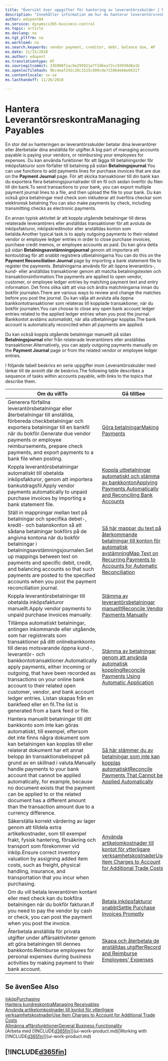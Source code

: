 ```yaml
---
title: "Översikt över uppgifter för hantering av leverantörsskulder | Microsoft Docs"
description: "Innehåller information om hur du hanterar leverantörsreskontra, till exempel betala fordringsägare eller koppla utgående betalningar till transaktioner för att stänga fakturor eller kreditnotor."
author: edupont04
ms.service: dynamics365-business-central
ms.topic: article
ms.devlang: na
ms.tgt_pltfrm: na
ms.workload: na
ms.search.keywords: vendor payment, creditor, debt, balance due, AP
ms.date: 11/15/2018
ms.author: edupont
ms.translationtype: HT
ms.sourcegitcommit: 33b900f1ac9e295921e7f3d6ea72cc93939d8a1b
ms.openlocfilehash: 9bc4eaf292c20c1525c499cde715964eb6e6631f
ms.contentlocale: sv-se
ms.lasthandoff: 11/26/2018

---
```

# <a name="managing-payables"></a><span data-ttu-id="8ed37-103">Hantera Leverantörsreskontra</span><span class="sxs-lookup"><span data-stu-id="8ed37-103">Managing Payables</span></span>

<span data-ttu-id="8ed37-104">En stor del av hanteringen av leverantörsskulder betalar dina leverantörer eller återbetalar dina anställda för utgifter.</span><span class="sxs-lookup"><span data-stu-id="8ed37-104">A big part of managing accounts payable is paying your vendors, or reimbursing your employees for expenses.</span></span> <span data-ttu-id="8ed37-105">Du kan använda funktioner för att lägga till betalningsrder för inköpsfakturor som förfaller till betalning på sidan **Betalningsjournal**.</span><span class="sxs-lookup"><span data-stu-id="8ed37-105">You can use functions to add payments lines for purchase invoices that are due on the **Payment Journal** page.</span></span> <span data-ttu-id="8ed37-106">För att skicka transaktioner till din bank kan du exportera flera betalningsjournalrader till en fil och sedan överför du filen till din bank.</span><span class="sxs-lookup"><span data-stu-id="8ed37-106">To send transactions to your bank, you can export multiple payment journal lines to a file, and then upload the file to your bank.</span></span> <span data-ttu-id="8ed37-107">Du kan också göra betalningar med check som inkluderar att överföra checkar som elektronisk betalning.</span><span class="sxs-lookup"><span data-stu-id="8ed37-107">You can also make payments by check, including transmitting checks as electronic payments.</span></span>

<span data-ttu-id="8ed37-108">En annan typisk aktivitet är att koppla utgående betalningar till deras relaterade leverantörers eller anställdas transaktioner för att avsluta de inköpsfakturor, inköpskreditnotor eller anställdas konton som betalda.</span><span class="sxs-lookup"><span data-stu-id="8ed37-108">Another typical task is to apply outgoing payments to their related vendor or employee ledger entries in order to close purchase invoices, purchase credit memos, or employee accounts as paid.</span></span> <span data-ttu-id="8ed37-109">Du kan göra detta på sidan **Betalningsavstämningsjournal** genom att importera ett kontoutdrag för att snabbt registrera utbetalningarna.</span><span class="sxs-lookup"><span data-stu-id="8ed37-109">You can do this on the **Payment Reconciliation Journal** page by importing a bank statement file to register the payments.</span></span> <span data-ttu-id="8ed37-110">Betalningarna används för att öppna leverantörs-, kund- eller anställdas transaktioner genom att matcha betalningstexten och transaktionsinformation.</span><span class="sxs-lookup"><span data-stu-id="8ed37-110">The payments are applied to open vendor, customer, or employee ledger entries by matching payment text and entry information.</span></span> <span data-ttu-id="8ed37-111">Det finns olika sätt att visa och ändra matchningarna innan du bokför journalen.</span><span class="sxs-lookup"><span data-stu-id="8ed37-111">There are various ways to review and change the matches before you post the journal.</span></span> <span data-ttu-id="8ed37-112">Du kan välja att avsluta alla öppna bankkontotransaktioner som relateras till kopplade transaktioner, när du bokför journalen.</span><span class="sxs-lookup"><span data-stu-id="8ed37-112">You can choose to close any open bank account ledger entries related to the applied ledger entries when you post the journal.</span></span> <span data-ttu-id="8ed37-113">Bankkontot avstäms automatiskt, när alla utbetalningar kopplas.</span><span class="sxs-lookup"><span data-stu-id="8ed37-113">The bank account is automatically reconciled when all payments are applied.</span></span>

<span data-ttu-id="8ed37-114">Du kan också koppla utgående betalningar manuellt på sidan **Betalningsjournal** eller från relaterade leverantörers eller anställdas transaktioner.</span><span class="sxs-lookup"><span data-stu-id="8ed37-114">Alternatively, you can apply outgoing payments manually on the **Payment Journal** page or from the related vendor or employee ledger entries.</span></span>

<span data-ttu-id="8ed37-115">I följande tabell beskrivs en serie uppgifter inom Leverantörsskulder med länkar till de avsnitt där de beskrivs.</span><span class="sxs-lookup"><span data-stu-id="8ed37-115">The following table describes a sequence of tasks within accounts payable, with links to the topics that describe them.</span></span>

| <span data-ttu-id="8ed37-116">Om du vill</span><span class="sxs-lookup"><span data-stu-id="8ed37-116">To</span></span> | <span data-ttu-id="8ed37-117">Gå till</span><span class="sxs-lookup"><span data-stu-id="8ed37-117">See</span></span> |
| --- | --- |
| <span data-ttu-id="8ed37-118">Generera förfallna leverantörsbetalningar eller återbetalningar till anställda, förbereda checkbetalningar och exportera betalningar till en bankfil när du bokför.</span><span class="sxs-lookup"><span data-stu-id="8ed37-118">Generate due vendor payments or employee reimbursements, prepare check payments, and export payments to a bank file when posting.</span></span> |[<span data-ttu-id="8ed37-119">Göra betalningar</span><span class="sxs-lookup"><span data-stu-id="8ed37-119">Making Payments</span></span>](payables-make-payments.md) |
| <span data-ttu-id="8ed37-120">Koppla leverantörsbetalningar automatiskt till obetalda inköpsfakturor, genom att importera bankutdragsfil.</span><span class="sxs-lookup"><span data-stu-id="8ed37-120">Apply vendor payments automatically to unpaid purchase invoices by importing a bank statement file.</span></span> |[<span data-ttu-id="8ed37-121">Koppla utbetalningar automatiskt och stämma av bankkonton</span><span class="sxs-lookup"><span data-stu-id="8ed37-121">Applying Payments Automatically and Reconciling Bank Accounts</span></span>](receivables-apply-payments-auto-reconcile-bank-accounts.md) |
|<span data-ttu-id="8ed37-122">Ställ in mappningar mellan text på betalningar och specifika debet-, kredit- och balanskonton så att sådana betalningar bokförs på de angivna kontona när du bokför betalningar i betalningsavstämningsjournalen.</span><span class="sxs-lookup"><span data-stu-id="8ed37-122">Set up mappings between text on payments and specific debit, credit, and balancing accounts so that such payments are posted to the specified accounts when you post the payment reconciliation journal.</span></span>|[<span data-ttu-id="8ed37-123">Så här mappar du text på återkommande betalningar till konton för automatisk avstämning</span><span class="sxs-lookup"><span data-stu-id="8ed37-123">Map Text on Recurring Payments to Accounts for Automatic Reconciliation</span></span>](receivables-how-map-text-recurring-payments-accounts-auto-reconcilliation.md)|
| <span data-ttu-id="8ed37-124">Koppla leverantörsbetalningar till obetalda inköpsfakturor manuellt.</span><span class="sxs-lookup"><span data-stu-id="8ed37-124">Apply vendor payments to unpaid purchase invoices manually.</span></span> |[<span data-ttu-id="8ed37-125">Stämma av leverantörsbetalningar manuellt</span><span class="sxs-lookup"><span data-stu-id="8ed37-125">Reconcile Vendor Payments Manually</span></span>](payables-how-apply-purchase-transactions-manually.md) |
|<span data-ttu-id="8ed37-126">Tillämpa automatiskt betalningar, antingen inkommande eller utgående, som har registrerats som transaktioner på ditt onlinebankkonto till deras motsvarande öppna kund-, leverantör- och bankkontotransaktioner.</span><span class="sxs-lookup"><span data-stu-id="8ed37-126">Automatically apply payments, either incoming or outgoing, that have been recorded as transactions on your online bank account to their related open customer, vendor, and bank account ledger entries.</span></span> <span data-ttu-id="8ed37-127">Listan skapas från en bankfeed eller en fil.</span><span class="sxs-lookup"><span data-stu-id="8ed37-127">The list is generated from a bank feed or file.</span></span>|[<span data-ttu-id="8ed37-128">Stämma av betalningar genom att använda automatisk koppling</span><span class="sxs-lookup"><span data-stu-id="8ed37-128">Reconcile Payments Using Automatic Application</span></span>](receivables-how-reconcile-payments-auto-application.md)|
|<span data-ttu-id="8ed37-129">Hantera manuellt betalningar till ditt bankkonto som inte kan göras automatiskt, till exempel, eftersom det inte finns några dokument som kan betalningen kan kopplas till eller relaterat dokument har ett annat belopp än transaktionsbeloppet på grund av en skillnad i valuta.</span><span class="sxs-lookup"><span data-stu-id="8ed37-129">Manually handle payments to your bank account that cannot be applied automatically, for example, because no document exists that the payment can be applied to or the related document has a different amount than the transaction amount due to a currency difference.</span></span>|[<span data-ttu-id="8ed37-130">Så här stämmer du av betalningar som inte kan kopplas automatiskt</span><span class="sxs-lookup"><span data-stu-id="8ed37-130">Reconcile Payments That Cannot be Applied Automatically</span></span>](receivables-how-reconcile-payments-cannot-apply-auto.md)|
|<span data-ttu-id="8ed37-131">Säkerställa korrekt värdering av lager genom att tilldela extra artikelkostnader, som till exempel frakt, fysisk hantering, försäkring och transport som förekommer vid inköp.</span><span class="sxs-lookup"><span data-stu-id="8ed37-131">Ensure correct inventory valuation by assigning added item costs, such as freight, physical handling, insurance, and transportation that you incur when purchasing.</span></span>|[<span data-ttu-id="8ed37-132">Använda artikelomkostnader till kontot för ytterligare verksamhetskostnader</span><span class="sxs-lookup"><span data-stu-id="8ed37-132">Use Item Charges to Account for Additional Trade Costs</span></span>](payables-how-assign-item-charges.md)|
|<span data-ttu-id="8ed37-133">Om du vill betala leverantören kontant eller med check kan du bokföra betalningen när du bokför fakturan.</span><span class="sxs-lookup"><span data-stu-id="8ed37-133">If you need to pay the vendor by cash or check, you can post the payment when you post the invoice.</span></span>|[<span data-ttu-id="8ed37-134">Betala inköpsfakturor snabbt</span><span class="sxs-lookup"><span data-stu-id="8ed37-134">Settle Purchase Invoices Promptly</span></span>](finance-how-to-settle-purchase-invoices-promptly.md)|
|<span data-ttu-id="8ed37-135">Återbetala anställda för privata utgifter under affärsaktiviteter genom att göra betalningen till dennes bankkonto.</span><span class="sxs-lookup"><span data-stu-id="8ed37-135">Reimburse employees for personal expenses during business activities by making payment to their bank account.</span></span>|[<span data-ttu-id="8ed37-136">Skapa och återbetala de anställdas utgifter</span><span class="sxs-lookup"><span data-stu-id="8ed37-136">Record and Reimburse Employees' Expenses</span></span>](finance-how-record-reimburse-employee-expenses.md)|

## <a name="see-also"></a><span data-ttu-id="8ed37-137">Se även</span><span class="sxs-lookup"><span data-stu-id="8ed37-137">See Also</span></span>
[<span data-ttu-id="8ed37-138">Inköp</span><span class="sxs-lookup"><span data-stu-id="8ed37-138">Purchasing</span></span>](purchasing-manage-purchasing.md)  
[<span data-ttu-id="8ed37-139">Hantera kundreskontra</span><span class="sxs-lookup"><span data-stu-id="8ed37-139">Managing Receivables</span></span>](receivables-manage-receivables.md)  
[<span data-ttu-id="8ed37-140">Använda artikelomkostnader till kontot för ytterligare verksamhetskostnader</span><span class="sxs-lookup"><span data-stu-id="8ed37-140">Use Item Charges to Account for Additional Trade Costs</span></span>](payables-how-assign-item-charges.md)  
[<span data-ttu-id="8ed37-141">Allmänna affärsfunktioner</span><span class="sxs-lookup"><span data-stu-id="8ed37-141">General Business Functionality</span></span>](ui-across-business-areas.md)  
<span data-ttu-id="8ed37-142">[Arbeta med [!INCLUDE[d365fin](includes/d365fin_md.md)]](ui-work-product.md)</span><span class="sxs-lookup"><span data-stu-id="8ed37-142">[Working with [!INCLUDE[d365fin](includes/d365fin_md.md)]](ui-work-product.md)</span></span>

## [!INCLUDE[d365fin](includes/free_trial_md.md)]  

